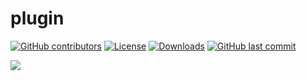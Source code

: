 # plugin

[![GitHub contributors](https://img.shields.io/github/contributors/ssJSKFJDJ/plugin.svg)](https://github.com/ssJSKFJDJ/plugin/graphs/contributors)
[![License](https://img.shields.io/github/license/ssJSKFJDJ/plugin.svg)](http://www.gnu.org/licenses)
[![Downloads](https://img.shields.io/github/downloads/ssJSKFJDJ/plugin/total.svg)](https://github.com/ssJSKFJDJ/plugin/releases)
[![GitHub last commit](https://img.shields.io/github/last-commit/ssJSKFJDJ/plugin.svg)](https://github.com/ssJSKFJDJ/plugin/commits)

<img src="https://github.com/ssJSKFJDJ/plugin/graphs/commit-activity.svg" />
